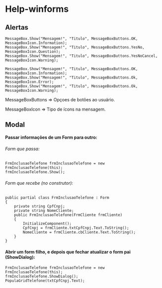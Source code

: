 # Help-winforms

## Alertas
```
MessageBox.Show("Mensagem!", "Titulo", MessageBoxButtons.OK, MessageBoxIcon.Information);
MessageBox.Show("Mensagem!", "Titulo", MessageBoxButtons.YesNo, MessageBoxIcon.Question);
MessageBox.Show("Mensagem!", "Titulo", MessageBoxButtons.YesNoCancel, MessageBoxIcon.Warning);
```

```
MessageBox.Show("Mensagem!", "Titulo", MessageBoxButtons.OK, MessageBoxIcon.Information);
MessageBox.Show("Mensagem!", "Titulo", MessageBoxButtons.Ok, MessageBoxIcon.Error);
MessageBox.Show("Mensagem!", "Titulo", MessageBoxButtons.Ok, MessageBoxIcon.Warning);
```

MessageBoxButtons => Opçoes de botões ao usuário.

MessageBoxIcon => Tipo de ícons na mensagem.

## Modal
#### Passar informações de um Form para outro:
###### Form que passa:
```
FrmInclusaoTelefone frmInclusaoTelefone = new FrmInclusaoTelefone(this);
frmInclusaoTelefone.Show();
```

###### Form que recebe (no construtor):
```
public partial class FrmInclusaoTelefone : Form
{
    private string CpfCnpj;
    private string NomeCliente;        
    public FrmInclusaoTelefone(FrmCliente frmCliente)
    {
        InitializeComponent();                        
        CpfCnpj = frmCliente.txtCpfCnpj.Text.ToString();
        NomeCliente = frmCliente.cbCliente.Text.ToString();
    }
}
```

#### Abrir um form filho, e depois que fechar atualizar o form pai (ShowDialog):
```
FrmInclusaoTelefone frmInclusaoTelefone = new FrmInclusaoTelefone(this);
frmInclusaoTelefone.ShowDialog();
PopulaGridTelefone(txtCpfCnpj.Text);
```
